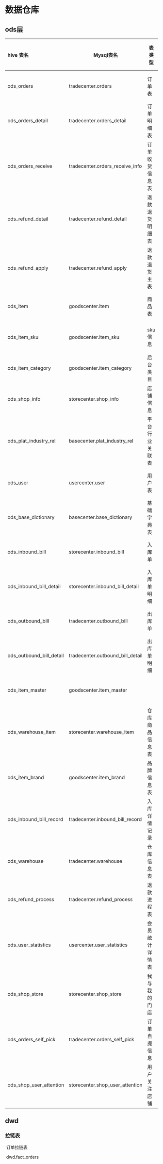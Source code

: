 # 数据仓库

## ods层

| hive 表名                | Mysql表名                        | 表类型         | 同步方式 |
| :----------------------- | -------------------------------- | -------------- | -------- |
| ods_orders               | tradecenter.orders               | 订单表         | 增量同步 |
| ods_orders_detail        | tradecenter.orders_detail        | 订单明细表     | 增量同步 |
| ods_orders_receive       | tradecenter.orders_receive_info  | 订单收货信息表 | 增量同步 |
| ods_refund_detail        | tradecenter.refund_detail        | 退款退货明细表 | 增量同步 |
| ods_refund_apply         | tradecenter.refund_apply         | 退款退货主表   | 增量同步 |
| ods_item                 | goodscenter.item                 | 商品表         | 增量同步 |
| ods_item_sku             | goodscenter.item_sku             | sku信息        | 全量同步 |
| ods_item_category        | goodscenter.item_category        | 后台类目       | 全量同步 |
| ods_shop_info            | storecenter.shop_info            | 店铺信息       | 全量同步 |
| ods_plat_industry_rel    | basecenter.plat_industry_rel     | 平台行业关联表 | 全量同步 |
| ods_user                 | usercenter.user                  | 用户表         | 全量同步 |
| ods_base_dictionary      | basecenter.base_dictionary       | 基础字典表     | 全量同步 |
| ods_inbound_bill         | storecenter.inbound_bill         | 入库单         | 全量同步 |
| ods_inbound_bill_detail  | storecenter.inbound_bill_detail  | 入库单明细     | 全量同步 |
| ods_outbound_bill        | tradecenter.outbound_bill        | 出库单         | 增量同步 |
| ods_outbound_bill_detail | tradecenter.outbound_bill_detail | 出库单明细     | 增量同步 |
| ods_item_master          | goodscenter.item_master          |                | 全量同步 |
| ods_warehouse_item       | storecenter.warehouse_item       | 仓库商品信息表 | 全量同步 |
| ods_item_brand           | goodscenter.item_brand           | 品牌信息表     | 全量同步 |
| ods_inbound_bill_record  | tradecenter.inbound_bill_record  | 入库详情记录   | 增量同步 |
| ods_warehouse            | tradecenter.warehouse            | 仓库信息表     | 增量同步 |
| ods_refund_process       | tradecenter.refund_process       | 退款进程表     | 增量同步 |
| ods_user_statistics      | usercenter.user_statistics       | 会员统计详情表 | 增量同步 |
| ods_shop_store           | storecenter.shop_store           | 我与我的门店   | 增量同步 |
| ods_orders_self_pick     | tradecenter.orders_self_pick     | 订单自提信息   | 增量同步 |
| ods_shop_user_attention  | storecenter.shop_user_attention  | 用户关注店铺   | 增量同步 |

## dwd

### 拉链表

​    订单拉链表

​    dwd.fact_orders